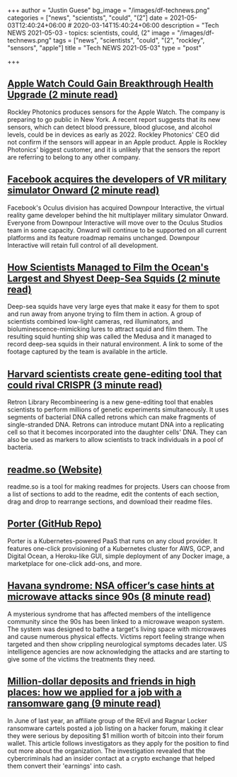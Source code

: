 +++
author = "Justin Guese"
bg_image = "/images/df-technews.png"
categories = ["news", "scientists", "could", "(2"]
date = 2021-05-03T12:40:24+06:00 # 2020-03-14T15:40:24+06:00
description = "Tech NEWS 2021-05-03 - topics: scientists, could, (2"
image = "/images/df-technews.png"
tags = ["news", "scientists", "could", "(2", "rockley", "sensors", "apple"]
title = "Tech NEWS 2021-05-03"
type = "post"

+++

## [Apple Watch Could Gain Breakthrough Health Upgrade (2 minute read)](https://www.forbes.com/sites/davidphelan/2021/05/02/apple-watch-could-gain-breakthrough-health-upgrade-report-claims/)

Rockley Photonics produces sensors for the Apple Watch. The company is preparing to go public in New York. A recent report suggests that its new sensors, which can detect blood pressure, blood glucose, and alcohol levels, could be in devices as early as 2022. Rockley Photonics' CEO did not confirm if the sensors will appear in an Apple product. Apple is Rockley Photonics' biggest customer, and it is unlikely that the sensors the report are referring to belong to any other company.

## [Facebook acquires the developers of VR military simulator Onward (2 minute read)](https://www.theverge.com/2021/4/30/22412882/facebook-oculus-studios-onward-developer-downpour-interactive-acqusition)

Facebook's Oculus division has acquired Downpour Interactive, the virtual reality game developer behind the hit multiplayer military simulator Onward. Everyone from Downpour Interactive will move over to the Oculus Studios team in some capacity. Onward will continue to be supported on all current platforms and its feature roadmap remains unchanged. Downpour Interactive will retain full control of all development.

## [How Scientists Managed to Film the Ocean's Largest and Shyest Deep-Sea Squids (2 minute read)](https://interestingengineering.com/how-scientists-managed-to-film-the-oceans-largest-and-shyest-deep-sea-squids)

Deep-sea squids have very large eyes that make it easy for them to spot and run away from anyone trying to film them in action. A group of scientists combined low-light cameras, red illuminators, and bioluminescence-mimicking lures to attract squid and film them. The resulting squid hunting ship was called the Medusa and it managed to record deep-sea squids in their natural environment. A link to some of the footage captured by the team is available in the article.

## [Harvard scientists create gene-editing tool that could rival CRISPR (3 minute read)](https://www.engadget.com/harvard-gene-editing-tool-rlr-214700187.html)

Retron Library Recombineering is a new gene-editing tool that enables scientists to perform millions of genetic experiments simultaneously. It uses segments of bacterial DNA called retrons which can make fragments of single-stranded DNA. Retrons can introduce mutant DNA into a replicating cell so that it becomes incorporated into the daughter cells' DNA. They can also be used as markers to allow scientists to track individuals in a pool of bacteria.

## [readme.so (Website)](https://readme.so/)

readme.so is a tool for making readmes for projects. Users can choose from a list of sections to add to the readme, edit the contents of each section, drag and drop to rearrange sections, and download their readme files.

## [Porter (GitHub Repo)](https://github.com/porter-dev/porter)

Porter is a Kubernetes-powered PaaS that runs on any cloud provider. It features one-click provisioning of a Kubernetes cluster for AWS, GCP, and Digital Ocean, a Heroku-like GUI, simple deployment of any Docker image, a marketplace for one-click add-ons, and more.

## [Havana syndrome: NSA officer’s case hints at microwave attacks since 90s (8 minute read)](https://www.theguardian.com/world/2021/may/02/havana-syndrome-nsa-officer-microwave-attacks-since-90s)

A mysterious syndrome that has affected members of the intelligence community since the 90s has been linked to a microwave weapon system. The system was designed to bathe a target's living space with microwaves and cause numerous physical effects. Victims report feeling strange when targeted and then show crippling neurological symptoms decades later. US intelligence agencies are now acknowledging the attacks and are starting to give some of the victims the treatments they need.

## [Million-dollar deposits and friends in high places: how we applied for a job with a ransomware gang (9 minute read)](https://cybernews.com/security/how-we-applied-to-work-with-ransomware-gang/)

In June of last year, an affiliate group of the REvil and Ragnar Locker ransomware cartels posted a job listing on a hacker forum, making it clear they were serious by depositing $1 million worth of bitcoin into their forum wallet. This article follows investigators as they apply for the position to find out more about the organization. The investigation revealed that the cybercriminals had an insider contact at a crypto exchange that helped them convert their 'earnings' into cash.

